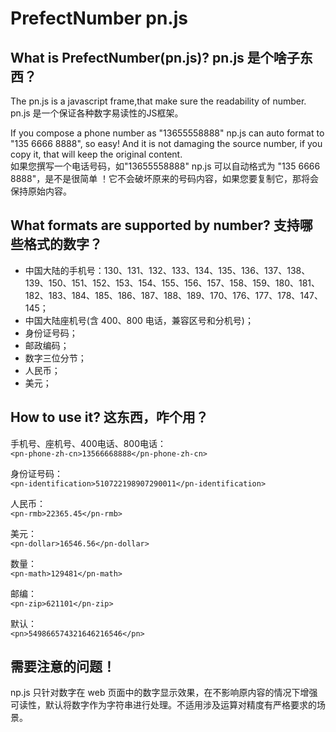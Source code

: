 # PrefectNumber pn.js
## What is PrefectNumber(pn.js)?   pn.js 是个啥子东西？  

The pn.js is a javascript frame,that make sure the readability of number.  
pn.js 是一个保证各种数字易读性的JS框架。  


If you compose a phone number as "13655558888" np.js can auto format to "135 6666 8888", so easy! And it is not damaging the source number, if you copy it, that will keep the original content.  
如果您撰写一个电话号码，如"13655558888" np.js 可以自动格式为 "135 6666 8888"，是不是很简单 ！它不会破坏原来的号码内容，如果您要复制它，那将会保持原始内容。  



## What formats are supported by number?    支持哪些格式的数字？

- 中国大陆的手机号：130、131、132、133、134、135、136、137、138、139、150、151、152、153、154、155、156、157、158、159、180、181、182、183、184、185、186、187、188、189、170、176、177、178、147、145；  
- 中国大陆座机号(含 400、800 电话，兼容区号和分机号)；  
- 身份证号码；
- 邮政编码；
- 数字三位分节；
- 人民币；
- 美元；

## How to use it?   这东西，咋个用？  

手机号、座机号、400电话、800电话：  
` <pn-phone-zh-cn>13566668888</pn-phone-zh-cn> `

身份证号码：  
` <pn-identification>510722198907290011</pn-identification> `

人民币：  
` <pn-rmb>22365.45</pn-rmb> `

美元：  
` <pn-dollar>16546.56</pn-dollar> `

数量：  
` <pn-math>129481</pn-math> `

邮编：  
` <pn-zip>621101</pn-zip> `

默认：  
` <pn>549866574321646216546</pn> `

## 需要注意的问题！
np.js 只针对数字在 web 页面中的数字显示效果，在不影响原内容的情况下增强可读性，默认将数字作为字符串进行处理。不适用涉及运算对精度有严格要求的场景。





